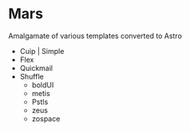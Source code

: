 # Mars

Amalgamate of various templates converted to Astro

- Cuip | Simple
- Flex
- Quickmail
- Shuffle
  - boldUI
  - metis
  - Pstls
  - zeus
  - zospace